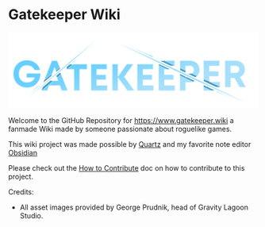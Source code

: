 # Gatekeeper Wiki

![Gatekeeper](/content/assets/Gradient_Dark_Logo.png)

Welcome to the GitHub Repository for https://www.gatekeeper.wiki a fanmade Wiki made by someone passionate about roguelike games.

This wiki project was made possible by [Quartz](https://github.com/jackyzha0/quartz) and my favorite note editor [Obsidian](https://obsidian.md)

Please check out the [How to Contribute](/content/contribute.md) doc on how to contribute to this project.

Credits:

- All asset images provided by George Prudnik, head of Gravity Lagoon Studio.